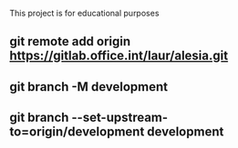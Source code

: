 This project is for educational purposes

## git remote add origin https://gitlab.office.int/laur/alesia.git

## git branch -M development

## git branch --set-upstream-to=origin/development development
